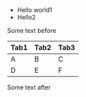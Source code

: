 - Hello world1
- Hello2

Some text before

| Tab1   | Tab2   | Tab3   |
|--------|--------|--------|
| A      | B      | C      |
| D      | E      | F      |

Some text after